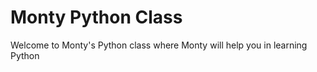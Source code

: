 # Monty Python Class

Welcome to Monty's Python class where Monty will help you in learning Python 
